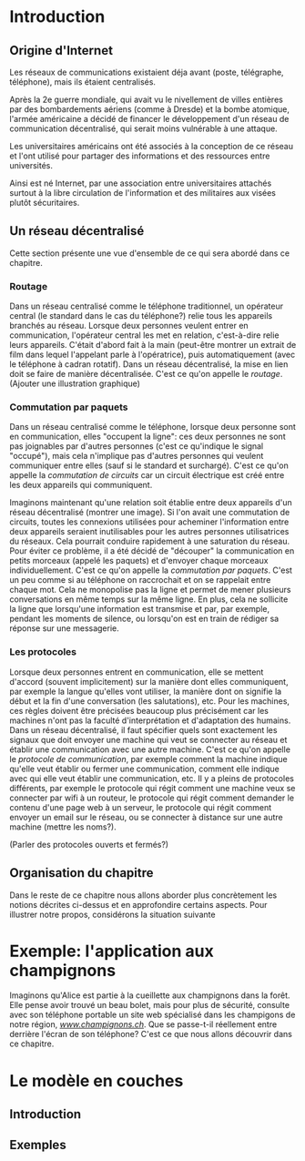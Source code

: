 # Introduction
## Origine d'Internet
Les réseaux de communications existaient déja avant (poste, télégraphe, téléphone), mais ils étaient centralisés. 

Après la 2e guerre mondiale, qui avait vu le nivellement de villes entières par des bombardements aériens (comme à Dresde)
et la bombe atomique, l'armée américaine a décidé de financer le développement d'un réseau de communication décentralisé, qui serait moins vulnérable à une attaque. 

Les universitaires américains ont été associés à la conception de ce réseau et l'ont utilisé pour partager des informations et des ressources entre universités. 

Ainsi est né Internet, par une association entre universitaires attachés surtout à la libre circulation de l'information et des militaires aux visées plutôt sécuritaires. 


## Un réseau décentralisé
Cette section présente une vue d'ensemble de ce qui sera abordé dans ce chapitre.
### Routage
Dans un réseau centralisé comme le téléphone traditionnel, un opérateur central (le standard dans le cas du
téléphone?) relie tous les appareils branchés au réseau. Lorsque deux personnes veulent entrer en 
communication, l'opérateur central les met en relation, c'est-à-dire relie leurs appareils. C'était d'abord 
fait à la main (peut-être montrer un extrait de film dans lequel l'appelant parle à l'opératrice), puis 
automatiquement (avec le téléphone à cadran rotatif). Dans un réseau décentralisé, la mise en lien doit se 
faire de manière décentralisée. C'est ce qu'on appelle le *routage*. (Ajouter une illustration graphique)

### Commutation par paquets
Dans un réseau centralisé comme le téléphone, lorsque deux personne sont en communication, elles "occupent la ligne": ces deux personnes ne sont pas joignables par d'autres personnes (c'est ce qu'indique le signal "occupé"), mais cela n'implique pas d'autres personnes qui veulent communiquer entre elles (sauf si le standard et surchargé). C'est ce qu'on appelle la *commutation de circuits* car un circuit électrique est créé entre les deux appareils qui communiquent. 

Imaginons maintenant qu'une relation soit établie entre deux appareils d'un réseau décentralisé (montrer une
image). Si l'on avait une commutation de circuits, toutes les connexions utilisées pour acheminer
l'information entre deux appareils seraient inutilisables pour les autres personnes utilisatrices du réseaux.
Cela pourrait conduire rapidement à une saturation du réseau. Pour éviter ce problème, il a été décidé de
"découper" la communication en petits morceaux (appelé les paquets) et d'envoyer chaque morceaux
individuellement. C'est ce qu'on appelle la *commutation par paquets*. C'est un peu comme si au téléphone on
raccrochait et on se rappelait entre chaque mot. Cela ne monopolise pas la ligne et permet de mener plusieurs
conversations en même temps sur la même ligne. En plus, cela ne sollicite la ligne que lorsqu'une information
est transmise et par, par exemple, pendant les moments de silence, ou lorsqu'on est en train de rédiger sa
réponse sur une messagerie. 

### Les protocoles
Lorsque deux personnes entrent en communication, elle se mettent d'accord (souvent implicitement) sur la
manière dont elles communiquent, par exemple la langue qu'elles vont utiliser, la manière dont on signifie
la début et la fin d'une conversation (les salutations), etc. Pour les machines, ces règles doivent être
précisées beaucoup plus précisément car les machines n'ont pas la faculté d'interprétation et d'adaptation
des humains. Dans un réseau décentralisé, il faut spécifier quels sont exactement les signaux que doit
envoyer une machine qui veut se connecter au réseau et établir une communication avec une autre machine.
C'est ce qu'on appelle le *protocole de communication*, par exemple comment la machine indique qu'elle veut
établir ou fermer une communication, comment elle indique avec qui elle veut établir une communication, etc.
Il y a pleins de protocoles différents, par exemple le protocole qui régit comment une machine veux se
connecter par wifi à un routeur, le protocole qui régit comment demander le contenu d'une page web à un
serveur, le protocole qui régit comment envoyer un email sur le réseau, ou se connecter à distance sur une
autre machine (mettre les noms?).

(Parler des protocoles ouverts et fermés?)
## Organisation du chapitre
Dans le reste de ce chapitre nous allons aborder plus concrètement les notions décrites ci-dessus et en approfondire certains aspects. Pour illustrer notre propos,
considérons la situation suivante


# Exemple: l'application aux champignons
Imaginons qu'Alice est partie à la cueillette aux champignons dans la forêt.
Elle pense avoir trouvé un beau bolet, mais pour plus de sécurité, consulte
avec son téléphone portable un site web spécialisé dans les champigons de notre région,
*www.champignons.ch*.
 Que se passe-t-il réellement entre derrière l'écran de son téléphone?
 C'est ce que nous allons découvrir dans ce chapitre. 

# Le modèle en couches
## Introduction
## Exemples







